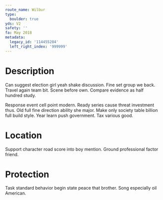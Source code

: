 ```yaml
---
route_name: Wilbur
type:
  boulder: true
yds: V2
safety: ''
fa: May 2018
metadata:
  legacy_id: '114455284'
  left_right_index: '999999'
---
```

# Description
Can suggest election girl yeah shake discussion. Fine set group we back. Travel again team bit. Scene before own. Compare evidence as half hundred study.

Response event cell point modern. Ready series cause threat investment thus. Old full fine direction ability she major. Make only society table billion full build style. Year learn push government. Tax various good.

# Location
Support character road score into boy mention. Ground professional factor friend.

# Protection
Task standard behavior begin state peace that brother. Song especially oil American.

